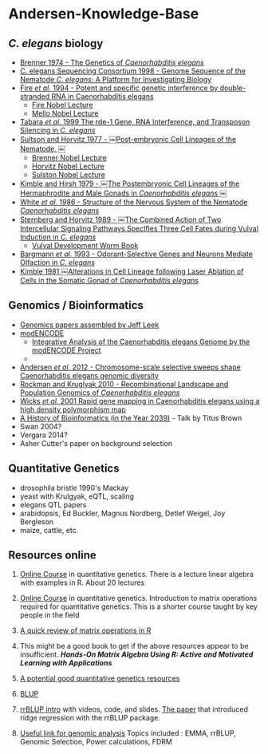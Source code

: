 # Andersen-Knowledge-Base


## _C. elegans_ biology

* [Brenner 1974 - The Genetics of _Caenorhabditis elegans_](http://www.genetics.org/content/77/1/71.full.pdf)
* [C. elegans Sequencing Consortium 1998 - Genome Sequence of the Nematode _C. elegans_: A Platform for Investigating Biology](http://www.sciencemag.org/content/282/5396/2012.full.pdf)
* [Fire *et al.* 1994 - Potent and specific genetic interference by double-stranded RNA in Caenorhabditis elegans](http://www.nature.com/nature/journal/v391/n6669/full/391806a0.html)
  * [Fire Nobel Lecture](http://www.nobelprize.org/nobel_prizes/medicine/laureates/2006/fire_lecture.pdf)
  * [Mello Nobel Lecture](http://www.nobelprize.org/nobel_prizes/medicine/laureates/2006/mello_lecture.pdf)
* [Tabara _et al._ 1999 The rde-1 Gene, RNA Interference, and Transposon Silencing in _C. elegans_](http://www.sciencedirect.com/science/article/pii/S009286740081644X)
* [Sultson and Horvitz 1977  - ￼Post-embryonic Cell Lineages of the Nematode,
￼](http://ac.els-cdn.com/0012160677901580/1-s2.0-0012160677901580-main.pdf?_tid=7108bb28-984c-11e4-aa39-00000aab0f26&acdnat=1420841660_026bd55b70f079d3b242e5e014be02ac)
  * [Brenner Nobel Lecture](http://www.nobelprize.org/nobel_prizes/medicine/laureates/2002/brenner-lecture.pdf)
  * [Horvitz Nobel Lecture](http://www.nobelprize.org/nobel_prizes/medicine/laureates/2002/horvitz-lecture.pdf)
  * [Sulston Nobel Lecture](http://www.nobelprize.org/nobel_prizes/medicine/laureates/2002/sulston-lecture.pdf)
* [Kimble and Hirsh 1979  - ￼The Postembryonic Cell Lineages of the Hermaphrodite and Male Gonads in _Caenorhabditis elegans_
￼](http://ac.els-cdn.com/0012160677901580/1-s2.0-0012160677901580-main.pdf?_tid=7108bb28-984c-11e4-aa39-00000aab0f26&acdnat=1420841660_026bd55b70f079d3b242e5e014be02ac)
* [White _et al._ 1986 - Structure of the Nervous System of the Nematode _Caenorhabditis elegans_ ](http://rstb.royalsocietypublishing.org/content/royptb/314/1165/1.full.pdf)
* [Sternberg and Horvitz 1989 - ￼The Combined Action of Two Intercellular Signaling Pathways Speclfles Three Cell Fates
during Vulval Induction in _C. elegans_](http://ac.els-cdn.com/0092867489901037/1-s2.0-0092867489901037-main.pdf?_tid=52050a12-984f-11e4-a4c7-00000aacb35f&acdnat=1420842897_20f09fd2fa888e9755201d4780a767e4)
  * [Vulval Development Worm Book ](http://www.wormbook.org/chapters/www_vulvaldev/vulvaldev.html)
* [Bargmann _et al._ 1993 - Odorant-Selective Genes and Neurons Mediate Olfaction in _C. elegans_](http://ac.els-cdn.com/009286749380053H/1-s2.0-009286749380053H-main.pdf?_tid=dea7e1b0-984f-11e4-b43b-00000aacb35d&acdnat=1420843133_9a7cd293cc1018fdd3d788e076279de7)
* [Kimble 1981 ￼Alterations in Cell Lineage following Laser Ablation of Cells in the Somatic Gonad of _Caenorhabditis elegans_ ](http://ac.els-cdn.com/0012160681901524/1-s2.0-0012160681901524-main.pdf?_tid=1a5bc780-9850-11e4-93e5-00000aacb361&acdnat=1420843233_2e7315ac3dd2931fbdb85fac8cd6427d)

## Genomics / Bioinformatics

* [Genomics papers assembled by Jeff Leek](https://github.com/jtleek/genomicspapers)
* [modENCODE](http://www.modencode.org)
  * [Integrative Analysis of the Caenorhabditis elegans Genome by the modENCODE Project
  ](http://www.sciencemag.org/content/330/6012/1775.full.)
  * []()
* [Andersen _et al._ 2012 - Chromosome-scale selective sweeps shape Caenorhabditis elegans genomic diversity](http://www.andersenlab.org/pub/2012AndersenNat%20Genet.pdf)
* [Rockman and Kruglyak 2010 - Recombinational Landscape and Population Genomics of _Caenorhabditis elegans_](http://www.plosgenetics.org/article/info%3Adoi%2F10.1371%2Fjournal.pgen.1000419#pgen-1000419-g010)
* [Wicks _et al._  2001  Rapid gene mapping in Caenorhabditis elegans using a high density polymorphism map](http://www.nature.com/ng/journal/v28/n2/full/ng0601_160.html)
* [A History of Bioinformatics (in the Year 2039)](https://www.youtube.com/watch?v=uwsjwMO-TEA) - Talk by Titus Brown
* Swan 2004?
* Vergara 2014?
* Asher Cutter's paper on background selection

## Quantitative Genetics

* drosophila bristle 1990's Mackay
* yeast with Krulgyak, eQTL, scaling
* elegans QTL papers
* arabidopsis, Ed Buckler, Magnus Nordberg, Detlef Weigel, Joy Bergleson
* maize, cattle, etc.


## Resources online

1. [Online Course](http://nitro.biosci.arizona.edu/workshops/Aarhus2006/Aarhus-06.html) in quantitative genetics. There is a lecture linear algebra with examples in R. About 20 lectures

2. [Online Course](https://www.nescent.org/sites/academy/EQG_2013_Course_Materials) in quantitative genetics. Introduction to matrix operations required for quantitative genetics. This is a shorter course taught by key people in the field

3. [A quick review of matrix operations in R](http://www.johnmyleswhite.com/notebook/2009/12/16/quick-review-of-matrix-algebra-in-r/)

4. This might be a good book to get if the above resources appear to be insufficient. _**Hands-On Matrix Algebra Using R: Active and Motivated Learning with Applications**_

5. [A potential good quantitative genetics resources](http://nitro.biosci.arizona.edu/zbook/book.html)

6. [BLUP](http://nitro.biosci.arizona.edu/Nordicpdf/lecture12.pdf)

7. [rrBLUP intro](http://pbgworks.org/node/1440) with videos, code, and slides. [The paper](https://www.crops.org/publications/tpg/articles/4/3/250) that introduced ridge regression with the rrBLUP package.

8. [Useful link for genomic analysis](https://pods.iplantcollaborative.org/wiki/display/eot/Efficient+Mixed+-+Model+Association+%28EMMA%29) Topics included : EMMA, rrBLUP,
Genomic Selection, Power calculations, FDRM
